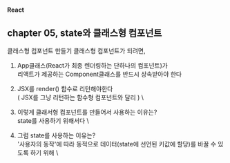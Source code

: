#### React 
## chapter 05, state와 클래스형 컴포넌트

클래스형 컴포넌트 만들기
클래스형 컴포넌트가 되려면, 

1. App클래스(React가 최종 렌더링하는 단하나의 컴포넌트)가 \
리액트가 제공하는 Component클래스를 반드시 상속받아야 한다 


2. JSX를 render() 함수로 리턴해야한다 \
( JSX를 그냥 리턴하는 함수형 컴포넌트와 달리 ) \
   
3. 이렇게 클래서형 컴포넌트를 만들어서 사용하는 이유는? \
state를 사용하기 위해서다 \

4. 그럼 state를 사용하는 이유는? \
'사용자의 동작'에 따라 동적으로 데이터(state에 선언된 키값에 할당)를 바꿀 수 있도록 하기 위해 \
